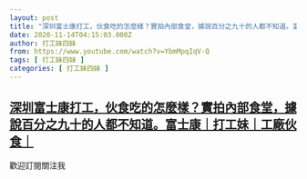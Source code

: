 ```yaml
---
layout: post
title: "深圳富士康打工，伙食吃的怎麼樣？實拍內部食堂，據說百分之九十的人都不知道。富士康｜打工妹｜工廠伙食｜"
date: 2020-11-14T04:15:03.000Z
author: 打工妹四妹
from: https://www.youtube.com/watch?v=YbmMpqIqV-Q
tags: [ 打工妹四妹 ]
categories: [ 打工妹四妹 ]
---
```

<!--1605327303000-->
[深圳富士康打工，伙食吃的怎麼樣？實拍內部食堂，據說百分之九十的人都不知道。富士康｜打工妹｜工廠伙食｜](https://www.youtube.com/watch?v=YbmMpqIqV-Q)
------

<div>
歡迎訂閱關注我
</div>
